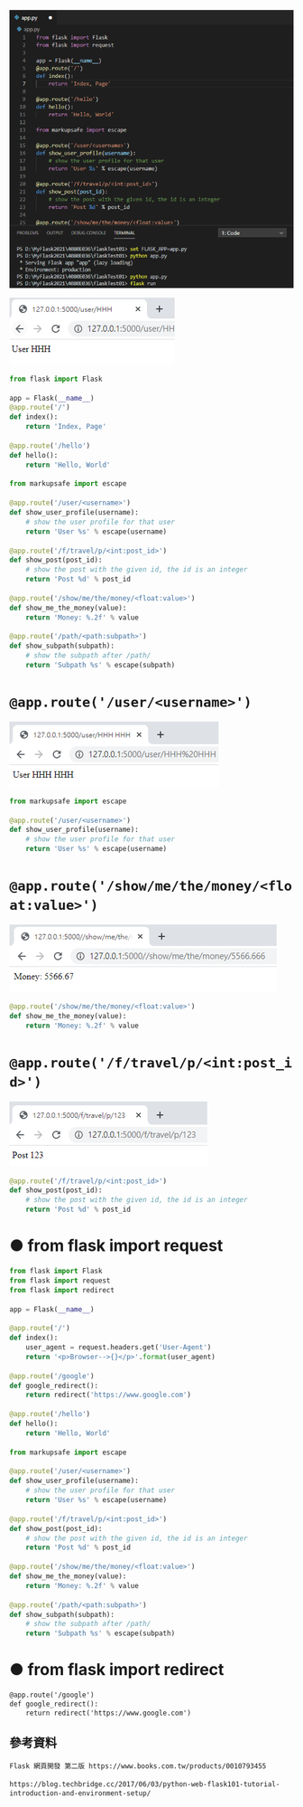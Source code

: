 ![1.伺服網頁程式設計(03-17)](https://github.com/ChengHan16/Cs4high_4080E036/blob/master/image/1.%E4%BC%BA%E6%9C%8D%E7%B6%B2%E9%A0%81%E7%A8%8B%E5%BC%8F%E8%A8%AD%E8%A8%88(03-17).PNG)

![2.伺服網頁程式設計(03-17)](https://github.com/ChengHan16/Cs4high_4080E036/blob/master/image/2.%E4%BC%BA%E6%9C%8D%E7%B6%B2%E9%A0%81%E7%A8%8B%E5%BC%8F%E8%A8%AD%E8%A8%88(03-17).PNG)
```python
from flask import Flask

app = Flask(__name__)
@app.route('/')
def index():
    return 'Index, Page'

@app.route('/hello')
def hello():
    return 'Hello, World'

from markupsafe import escape

@app.route('/user/<username>')
def show_user_profile(username):
    # show the user profile for that user
    return 'User %s' % escape(username)

@app.route('/f/travel/p/<int:post_id>')
def show_post(post_id):
    # show the post with the given id, the id is an integer
    return 'Post %d' % post_id

@app.route('/show/me/the/money/<float:value>')
def show_me_the_money(value):
    return 'Money: %.2f' % value

@app.route('/path/<path:subpath>')
def show_subpath(subpath):
    # show the subpath after /path/
    return 'Subpath %s' % escape(subpath)
```
# `@app.route('/user/<username>')`
![3.伺服網頁程式設計(03-17)](https://github.com/ChengHan16/Cs4high_4080E036/blob/master/image/3.%E4%BC%BA%E6%9C%8D%E7%B6%B2%E9%A0%81%E7%A8%8B%E5%BC%8F%E8%A8%AD%E8%A8%88(03-17).PNG)
```python
from markupsafe import escape

@app.route('/user/<username>')
def show_user_profile(username):
    # show the user profile for that user
    return 'User %s' % escape(username)
```
# `@app.route('/show/me/the/money/<float:value>')`
![5.伺服網頁程式設計(03-17)](https://github.com/ChengHan16/Cs4high_4080E036/blob/master/image/5.%E4%BC%BA%E6%9C%8D%E7%B6%B2%E9%A0%81%E7%A8%8B%E5%BC%8F%E8%A8%AD%E8%A8%88(03-17).PNG)
```python
@app.route('/show/me/the/money/<float:value>')
def show_me_the_money(value):
    return 'Money: %.2f' % value
```
# `@app.route('/f/travel/p/<int:post_id>')`
![4.伺服網頁程式設計(03-17)](https://github.com/ChengHan16/Cs4high_4080E036/blob/master/image/4.%E4%BC%BA%E6%9C%8D%E7%B6%B2%E9%A0%81%E7%A8%8B%E5%BC%8F%E8%A8%AD%E8%A8%88(03-17).PNG)
```python
@app.route('/f/travel/p/<int:post_id>')
def show_post(post_id):
    # show the post with the given id, the id is an integer
    return 'Post %d' % post_id
```
# ● from flask import request
```python
from flask import Flask
from flask import request
from flask import redirect

app = Flask(__name__)

@app.route('/')
def index():
    user_agent = request.headers.get('User-Agent')
    return '<p>Browser-->{}</p>'.format(user_agent)

@app.route('/google')
def google_redirect():
    return redirect('https://www.google.com')

@app.route('/hello')
def hello():
    return 'Hello, World'

from markupsafe import escape

@app.route('/user/<username>')
def show_user_profile(username):
    # show the user profile for that user
    return 'User %s' % escape(username)

@app.route('/f/travel/p/<int:post_id>')
def show_post(post_id):
    # show the post with the given id, the id is an integer
    return 'Post %d' % post_id

@app.route('/show/me/the/money/<float:value>')
def show_me_the_money(value):
    return 'Money: %.2f' % value

@app.route('/path/<path:subpath>')
def show_subpath(subpath):
    # show the subpath after /path/
    return 'Subpath %s' % escape(subpath)
```
# ● from flask import redirect
```pyhton
@app.route('/google')
def google_redirect():
    return redirect('https://www.google.com')
```
## 參考資料
```
Flask 網頁開發 第二版 https://www.books.com.tw/products/0010793455

https://blog.techbridge.cc/2017/06/03/python-web-flask101-tutorial-introduction-and-environment-setup/
```
